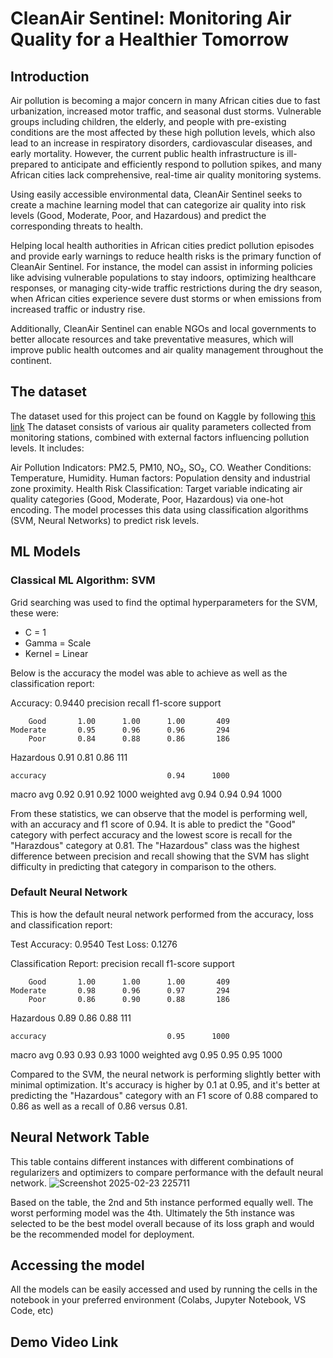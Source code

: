 # CleanAir Sentinel: Monitoring Air Quality for a Healthier Tomorrow
## Introduction
Air pollution is becoming a major concern in many African cities due to fast urbanization, increased motor traffic, and seasonal dust storms. 
Vulnerable groups including children, the elderly, and people with pre-existing conditions are the most affected by these high pollution levels, which also lead to an increase in respiratory disorders, cardiovascular diseases, and early mortality. 
However, the current public health infrastructure is ill-prepared to anticipate and efficiently respond to pollution spikes, and many African cities lack comprehensive, real-time air quality monitoring systems.

Using easily accessible environmental data, CleanAir Sentinel seeks to create a machine learning model that can categorize air quality into risk levels (Good, Moderate, Poor, and Hazardous) and predict the corresponding threats to health.

Helping local health authorities in African cities predict pollution episodes and provide early warnings to reduce health risks is the primary function of CleanAir Sentinel. 
For instance, the model can assist in informing policies like advising vulnerable populations to stay indoors, optimizing healthcare responses, or managing city-wide traffic restrictions during the dry season, when African cities experience severe dust storms or when emissions from increased traffic or industry rise.

Additionally, CleanAir Sentinel can enable NGOs and local governments to better allocate resources and take preventative measures, which will improve public health outcomes and air quality management throughout the continent.

## The dataset
The dataset used for this project can be found on Kaggle by following [this link](https://www.kaggle.com/datasets/mujtabamatin/air-quality-and-pollution-assessment)
The dataset consists of various air quality parameters collected from monitoring stations, combined with external factors influencing pollution levels. It includes:

Air Pollution Indicators: PM2.5, PM10, NO₂, SO₂, CO.
Weather Conditions: Temperature, Humidity.
Human factors: Population density and industrial zone proximity.
Health Risk Classification: Target variable indicating air quality categories (Good, Moderate, Poor, Hazardous) via one-hot encoding.
The model processes this data using classification algorithms (SVM, Neural Networks) to predict risk levels.

## ML Models

### Classical ML Algorithm: SVM
Grid searching was used to find the optimal hyperparameters for the SVM, these were:

- C = 1
- Gamma = Scale
- Kernel = Linear

Below is the accuracy the model was able to achieve as well as the classification report:

Accuracy: 0.9440
              precision    recall  f1-score   support

        Good       1.00      1.00      1.00       409
    Moderate       0.95      0.96      0.96       294
        Poor       0.84      0.88      0.86       186
   Hazardous       0.91      0.81      0.86       111

    accuracy                           0.94      1000
   macro avg       0.92      0.91      0.92      1000
weighted avg       0.94      0.94      0.94      1000

From these statistics, we can observe that the model is performing well, with an accuracy and f1 score of 0.94.
It is able to predict the "Good" category with perfect accuracy and the lowest score is recall for the "Harazdous" category at 0.81.
The "Hazardous" class was the highest difference between precision and recall showing that the SVM has slight difficulty in predicting that category in comparison to the others.

### Default Neural Network
This is how the default neural network performed from the accuracy, loss and classification report:

Test Accuracy: 0.9540
Test Loss: 0.1276

Classification Report:
              precision    recall  f1-score   support

        Good       1.00      1.00      1.00       409
    Moderate       0.98      0.96      0.97       294
        Poor       0.86      0.90      0.88       186
   Hazardous       0.89      0.86      0.88       111

    accuracy                           0.95      1000
   macro avg       0.93      0.93      0.93      1000
weighted avg       0.95      0.95      0.95      1000

Compared to the SVM, the neural network is performing slightly better with minimal optimization. It's accuracy is higher by 0.1 at 0.95, and
it's better at predicting the "Hazardous" category with an F1 score of 0.88 compared to 0.86 as well as a recall of 0.86 versus 0.81.


## Neural Network Table
This table contains different instances with different combinations of regularizers and optimizers to compare performance with the default neural network.
![Screenshot 2025-02-23 225711](https://github.com/user-attachments/assets/78e2d6af-f5cf-430b-8365-7e588bf06c9b)

Based on the table, the 2nd and 5th instance performed equally well. The worst performing model was the 4th. 
Ultimately the 5th instance was selected to be the best model overall because of its loss graph and would be the recommended model for deployment.

## Accessing the model
All the models can be easily accessed and used by running the cells in the notebook in your preferred environment (Colabs, Jupyter Notebook, VS Code, etc)

## Demo Video Link
